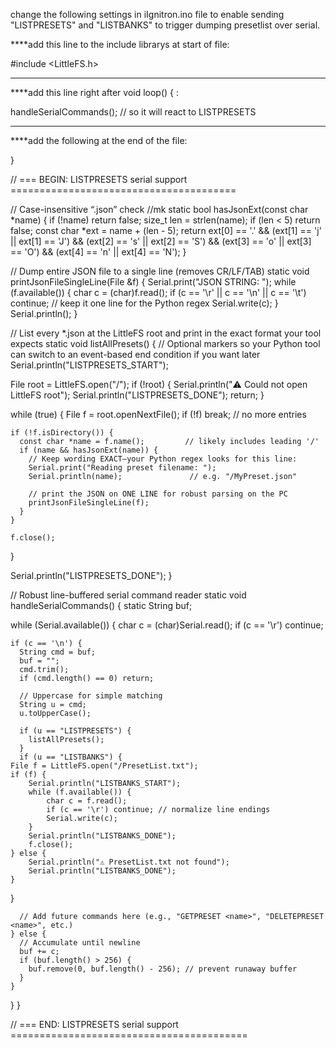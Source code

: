 

change the following settings in iIgnitron.ino file to enable sending "LISTPRESETS" and "LISTBANKS" to trigger dumping presetlist over serial.

****add this line to the include librarys at start of file:

#include <LittleFS.h>

----------------------------------------------------------------------------------------------------------------

****add this line right after void loop() {  :

handleSerialCommands();   // so it will react to LISTPRESETS

----------------------------------------------------------------------------------------------------------------


****add the following at the end of the file:


}

// === BEGIN: LISTPRESETS serial support =======================================

// Case-insensitive “.json” check  //mk
static bool hasJsonExt(const char *name) {
  if (!name) return false;
  size_t len = strlen(name);
  if (len < 5) return false;
  const char *ext = name + (len - 5);
  return ext[0] == '.' &&
         (ext[1] == 'j' || ext[1] == 'J') &&
         (ext[2] == 's' || ext[2] == 'S') &&
         (ext[3] == 'o' || ext[3] == 'O') &&
         (ext[4] == 'n' || ext[4] == 'N');
}

// Dump entire JSON file to a single line (removes CR/LF/TAB)
static void printJsonFileSingleLine(File &f) {
  Serial.print("JSON STRING: ");
  while (f.available()) {
    char c = (char)f.read();
    if (c == '\r' || c == '\n' || c == '\t') continue; // keep it one line for the Python regex
    Serial.write(c);
  }
  Serial.println();
}

// List every *.json at the LittleFS root and print in the exact format your tool expects
static void listAllPresets() {
  // Optional markers so your Python tool can switch to an event-based end condition if you want later
  Serial.println("LISTPRESETS_START");

  File root = LittleFS.open("/");
  if (!root) {
    Serial.println("⚠️ Could not open LittleFS root");
    Serial.println("LISTPRESETS_DONE");
    return;
  }

  while (true) {
    File f = root.openNextFile();
    if (!f) break;                         // no more entries

    if (!f.isDirectory()) {
      const char *name = f.name();         // likely includes leading '/'
      if (name && hasJsonExt(name)) {
        // Keep wording EXACT—your Python regex looks for this line:
        Serial.print("Reading preset filename: ");
        Serial.println(name);               // e.g. "/MyPreset.json"

        // print the JSON on ONE LINE for robust parsing on the PC
        printJsonFileSingleLine(f);
      }
    }

    f.close();
  }

  Serial.println("LISTPRESETS_DONE");
}

// Robust line-buffered serial command reader
static void handleSerialCommands() {
  static String buf;

  while (Serial.available()) {
    char c = (char)Serial.read();
    if (c == '\r') continue;

    if (c == '\n') {
      String cmd = buf;
      buf = "";
      cmd.trim();
      if (cmd.length() == 0) return;

      // Uppercase for simple matching
      String u = cmd;
      u.toUpperCase();

      if (u == "LISTPRESETS") {
        listAllPresets();
      }
	  if (u == "LISTBANKS") {
    File f = LittleFS.open("/PresetList.txt");
    if (f) {
        Serial.println("LISTBANKS_START");
        while (f.available()) {
            char c = f.read();
            if (c == '\r') continue; // normalize line endings
            Serial.write(c);
        }
        Serial.println("LISTBANKS_DONE");
        f.close();
    } else {
        Serial.println("⚠️ PresetList.txt not found");
        Serial.println("LISTBANKS_DONE");
    }
}

      // Add future commands here (e.g., "GETPRESET <name>", "DELETEPRESET <name>", etc.)
    } else {
      // Accumulate until newline
      buf += c;
      if (buf.length() > 256) {
        buf.remove(0, buf.length() - 256); // prevent runaway buffer
      }
    }
  }
}

// === END: LISTPRESETS serial support =========================================

